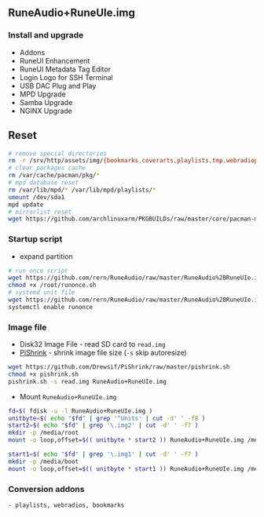 ## RuneAudio+RuneUIe.img

### Install and upgrade
- Addons
- RuneUI Enhancement
- RuneUI Metadata Tag Editor
- Login Logo for SSH Terminal
- USB DAC Plug and Play
- MPD Upgrade
- Samba Upgrade
- NGINX Upgrade

## Reset
```sh
# remove special directories
rm -r /srv/http/assets/img/{bookmarks,coverarts,playlists,tmp,webradiopl,webradios}
# clear packages cache
rm /var/cache/pacman/pkg/*
# mpd database reset
rm /var/lib/mpd/* /var/lib/mpd/playlists/*
umount /dev/sda1
mpd update
# mirrorlist reset
wget https://github.com/archlinuxarm/PKGBUILDs/raw/master/core/pacman-mirrorlist/mirrorlist -P /etc/pacman.d
```

### Startup script
- expand partition
```sh
# run once script
wget https://github.com/rern/RuneAudio/raw/master/RuneAudio%2BRuneUIe.img/systemd/runonce.sh -P /root
chmod +x /root/runonce.sh
# systemd unit file
wget https://github.com/rern/RuneAudio/raw/master/RuneAudio%2BRuneUIe.img/runonce.service -P /lib/systemd/system
systemctl enable runonce
```

### Image file
- Disk32 Image File - read SD card to `read.img`
- [PiShrink](https://github.com/Drewsif/PiShrink) - shrink image file size (`-s` skip autoresize)
```sh
wget https://github.com/Drewsif/PiShrink/raw/master/pishrink.sh
chmod +x pishrink.sh
pishrink.sh -s read.img RuneAudio+RuneUIe.img
```
- Mount `RuneAudio+RuneUIe.img`
```sh
fd=$( fdisk -u -l RuneAudio+RuneUIe.img )
unitbyte=$( echo "$fd" | grep '^Units' | cut -d' ' -f8 )
start2=$( echo "$fd" | grep '\.img2' | cut -d' ' -f7 )
mkdir -p /media/root
mount -o loop,offset=$(( unitbyte * start2 )) RuneAudio+RuneUIe.img /media/root

start1=$( echo "$fd" | grep '\.img1' | cut -d' ' -f7 )
mkdir -p /media/boot
mount -o loop,offset=$(( unitbyte * start1 )) RuneAudio+RuneUIe.img /media/boot
```

### Conversion addons
	- playlists, webradios, bookmarks
  
